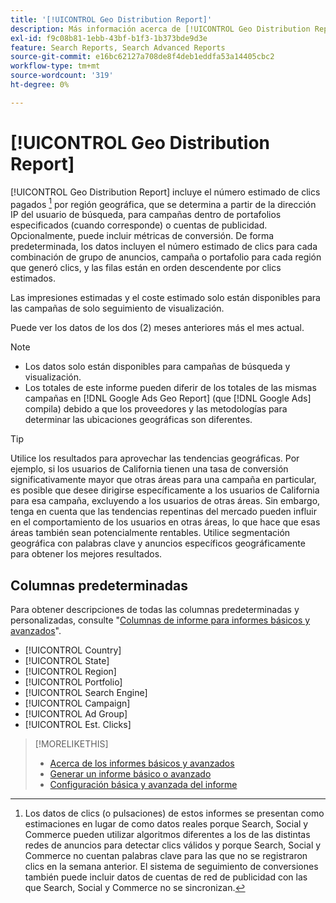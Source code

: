 ```yaml
---
title: '[!UICONTROL Geo Distribution Report]'
description: Más información acerca de [!UICONTROL Geo Distribution Report].
exl-id: f9c08b81-1ebb-43bf-b1f3-1b373bde9d3e
feature: Search Reports, Search Advanced Reports
source-git-commit: e16bc62127a708de8f4deb1eddfa53a14405cbc2
workflow-type: tm+mt
source-wordcount: '319'
ht-degree: 0%

---
```


# [!UICONTROL Geo Distribution Report]

[!UICONTROL Geo Distribution Report] incluye el número estimado de clics pagados [^1] por región geográfica, que se determina a partir de la dirección IP del usuario de búsqueda, para campañas dentro de portafolios especificados (cuando corresponde) o cuentas de publicidad. Opcionalmente, puede incluir métricas de conversión. De forma predeterminada, los datos incluyen el número estimado de clics para cada combinación de grupo de anuncios, campaña o portafolio para cada región que generó clics, y las filas están en orden descendente por clics estimados.

Las impresiones estimadas y el coste estimado solo están disponibles para las campañas de solo seguimiento de visualización.

Puede ver los datos de los dos (2) meses anteriores más el mes actual.

>[!NOTE]
>
>* Los datos solo están disponibles para campañas de búsqueda y visualización.
>* Los totales de este informe pueden diferir de los totales de las mismas campañas en [!DNL Google Ads Geo Report] (que [!DNL Google Ads] compila) debido a que los proveedores y las metodologías para determinar las ubicaciones geográficas son diferentes.

>[!TIP]
>
>Utilice los resultados para aprovechar las tendencias geográficas. Por ejemplo, si los usuarios de California tienen una tasa de conversión significativamente mayor que otras áreas para una campaña en particular, es posible que desee dirigirse específicamente a los usuarios de California para esa campaña, excluyendo a los usuarios de otras áreas. Sin embargo, tenga en cuenta que las tendencias repentinas del mercado pueden influir en el comportamiento de los usuarios en otras áreas, lo que hace que esas áreas también sean potencialmente rentables. Utilice segmentación geográfica con palabras clave y anuncios específicos geográficamente para obtener los mejores resultados.

[^1]: Los datos de clics (o pulsaciones) de estos informes se presentan como estimaciones en lugar de como datos reales porque Search, Social y Commerce pueden utilizar algoritmos diferentes a los de las distintas redes de anuncios para detectar clics válidos y porque Search, Social y Commerce no cuentan palabras clave para las que no se registraron clics en la semana anterior. El sistema de seguimiento de conversiones también puede incluir datos de cuentas de red de publicidad con las que Search, Social y Commerce no se sincronizan.

## Columnas predeterminadas

Para obtener descripciones de todas las columnas predeterminadas y personalizadas, consulte &quot;[Columnas de informe para informes básicos y avanzados](basic-advanced-report-columns.md)&quot;.

* [!UICONTROL Country]
* [!UICONTROL State]
* [!UICONTROL Region]
* [!UICONTROL Portfolio]
* [!UICONTROL Search Engine]
* [!UICONTROL Campaign]
* [!UICONTROL Ad Group]
* [!UICONTROL Est. Clicks]

>[!MORELIKETHIS]
>
>* [Acerca de los informes básicos y avanzados](basic-advanced-report-about.md)
>* [Generar un informe básico o avanzado](basic-advanced-report-generate.md)
>* [Configuración básica y avanzada del informe](basic-advanced-report-settings.md)
